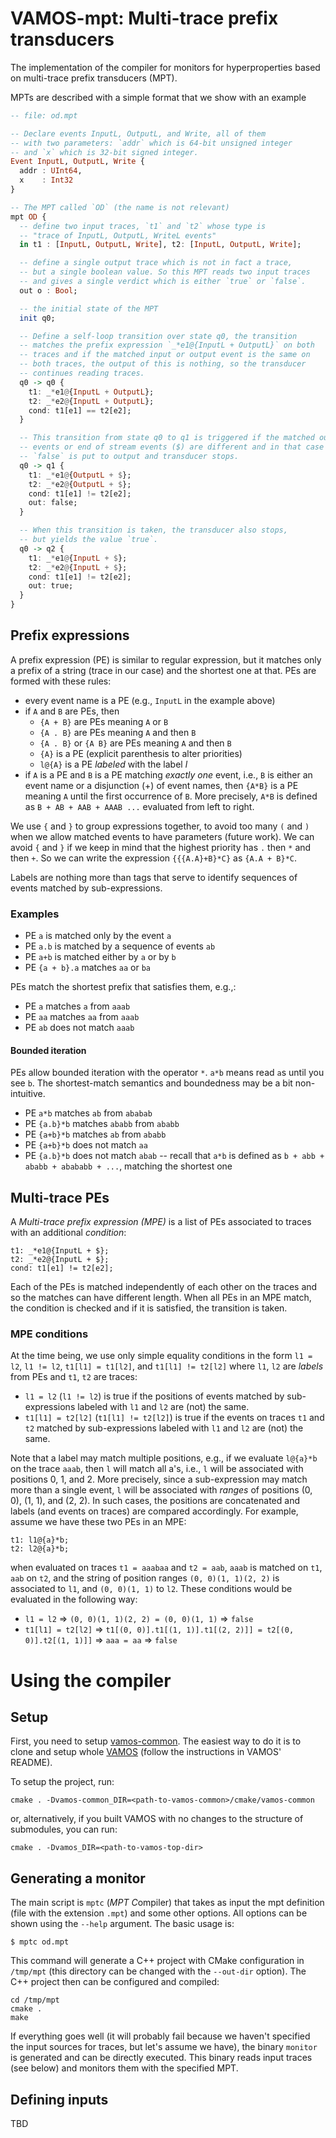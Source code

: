 # VAMOS-mpt: Multi-trace prefix transducers

The implementation of the compiler for monitors for hyperproperties
based on multi-trace prefix transducers (MPT).

MPTs are described with a simple format that we show with an example

```haskell
-- file: od.mpt

-- Declare events InputL, OutputL, and Write, all of them
-- with two parameters: `addr` which is 64-bit unsigned integer
-- and `x` which is 32-bit signed integer.
Event InputL, OutputL, Write {
  addr : UInt64,
  x    : Int32
}

-- The MPT called `OD` (the name is not relevant)
mpt OD {
  -- define two input traces, `t1` and `t2` whose type is
  -- "trace of InputL, OutputL, WriteL events"
  in t1 : [InputL, OutputL, Write], t2: [InputL, OutputL, Write];

  -- define a single output trace which is not in fact a trace,
  -- but a single boolean value. So this MPT reads two input traces
  -- and gives a single verdict which is either `true` or `false`.
  out o : Bool;

  -- the initial state of the MPT
  init q0;

  -- Define a self-loop transition over state q0, the transition
  -- matches the prefix expression `_*e1@{InputL + OutputL}` on both
  -- traces and if the matched input or output event is the same on
  -- both traces, the output of this is nothing, so the transducer
  -- continues reading traces.
  q0 -> q0 {
    t1: _*e1@{InputL + OutputL};
    t2: _*e2@{InputL + OutputL};
    cond: t1[e1] == t2[e2];
  }

  -- This transition from state q0 to q1 is triggered if the matched output
  -- events or end of stream events ($) are different and in that case
  -- `false` is put to output and transducer stops.
  q0 -> q1 {
    t1: _*e1@{OutputL + $};
    t2: _*e2@{OutputL + $};
    cond: t1[e1] != t2[e2];
    out: false;
  }

  -- When this transition is taken, the transducer also stops,
  -- but yields the value `true`.
  q0 -> q2 {
    t1: _*e1@{InputL + $};
    t2: _*e2@{InputL + $};
    cond: t1[e1] != t2[e2];
    out: true;
  }
}
```

## Prefix expressions

A prefix expression (PE) is similar to regular expression, but it matches only
a prefix of a string (trace in our case) and the shortest one at that.
PEs are formed with these rules:
 - every event name is a PE (e.g., `InputL` in the example above)
 - if `A` and `B` are PEs, then
   * `{A + B}` are PEs meaning `A` or `B`
   * `{A . B}` are PEs meaning `A` and then `B`
   * `{A . B}` or `{A B}` are PEs meaning `A` and then `B`
   * `{A}` is a PE (explicit parenthesis to alter priorities)
   * `l@{A}` is a PE _labeled_ with the label _l_
 - if `A` is a PE and `B` is a PE matching _exactly one_ event, i.e., `B` is either
   an event name or a disjunction (+) of event names, then `{A*B}` is a PE
   meaning `A` until the first occurrence of `B`. More precisely, `A*B` is defined
   as `B + AB + AAB + AAAB ...` evaluated from left to right.

We use `{` and `}` to group expressions together, to avoid too many `(` and `)`
when we allow matched events to have parameters (future work).
We can avoid `{` and `}` if we keep in mind that the highest priority has `.` then
`*` and then `+`. So we can write the expression `{{{A.A}+B}*C}` as `{A.A + B}*C`.

Labels are nothing more than tags that serve to identify sequences of events matched
by sub-expressions.

### Examples

 - PE `a` is matched only by the event `a`
 - PE `a.b` is matched by a sequence of events `ab`
 - PE `a+b` is matched either by `a` or by `b`
 - PE `{a + b}.a` matches `aa` or `ba`

PEs match the shortest prefix that satisfies them, e.g.,:

 - PE `a` matches `a` from `aaab`
 - PE `aa` matches `aa` from `aaab`
 - PE `ab` does not match `aaab`

#### Bounded iteration

PEs allow bounded iteration with the operator `*`. `a*b` means read `a`s
until you see `b`. The shortest-match semantics and boundedness may be a bit
non-intuitive. 

 - PE `a*b` matches `ab` from `ababab`
 - PE `{a.b}*b` matches `ababb` from `ababb`
 - PE `{a+b}*b` matches `ab` from `ababb`
 - PE `{a+b}*b` does not match `aa`
 - PE `{a.b}*b` does not match `abab` -- recall that `a*b` is defined as `b + abb + ababb + abababb + ...`, matching the shortest one


## Multi-trace PEs

A _Multi-trace prefix expression (MPE)_ is a list of PEs associated to traces with an
additional _condition_:

```
t1: _*e1@{InputL + $};
t2: _*e2@{InputL + $};
cond: t1[e1] != t2[e2];
```

Each of the PEs is matched independently of each other on the traces and so the matches
can have different length. When all PEs in an MPE match, the condition is checked
and if it is satisfied, the transition is taken.

### MPE conditions

At the time being, we use only simple equality conditions in the form `l1 = l2`, `l1 != l2`,
`t1[l1] = t1[l2]`, and `t1[l1] != t2[l2]` where `l1`, `l2` are _labels_ from PEs
and `t1`, `t2` are traces:

 - `l1 = l2` (`l1 != l2`) is true if the positions of events matched by sub-expressions
   labeled with `l1` and `l2` are (not) the same.
 - `t1[l1] = t2[l2]` (`t1[l1] != t2[l2]`) is true if the events on traces `t1` and `t2`
   matched by sub-expressions labeled with `l1` and `l2` are (not) the same.

Note that a label may match multiple positions, e.g., if we evaluate `l@{a}*b` on the trace
`aaab`, then `l` will match all a's, i.e., `l` will be associated with positions 0, 1, and 2.
More precisely, since a sub-expression may match more than a single event, `l` will be
associated with _ranges_ of positions (0, 0), (1, 1), and (2, 2).
In such cases, the positions are concatenated and labels (and events on traces) are compared
accordingly. For example, assume we have these two PEs in an MPE:

```
t1: l1@{a}*b;
t2: l2@{a}*b;
```

when evaluated on traces `t1 = aaabaa` and `t2 = aab`, `aaab` is matched on `t1`, `aab` on `t2`,
and  the string of position ranges `(0, 0)(1, 1)(2, 2)` is associated to `l1`, and `(0, 0)(1, 1)`
to `l2`. These conditions would be evaluated in the following way:

 - `l1 = l2` => `(0, 0)(1, 1)(2, 2) = (0, 0)(1, 1)` => `false`
 - `t1[l1] = t2[l2]` => `t1[(0, 0)].t1[(1, 1)].t1[(2, 2)]] = t2[(0, 0)].t2[(1, 1)]]` =>
   `aaa = aa` => `false`

# Using the compiler

## Setup

First, you need to setup [vamos-common](https://github.com/ista-vamos/vamos-common).
The easiest way to do it is to clone and setup whole [VAMOS](https://github.com/ista-vamos/vamos)
(follow the instructions in VAMOS' README).

To setup the project, run:
```
cmake . -Dvamos-common_DIR=<path-to-vamos-common>/cmake/vamos-common
```
or, alternatively, if you built VAMOS with no changes to the structure of submodules,
you can run:

```
cmake . -Dvamos_DIR=<path-to-vamos-top-dir>
```


## Generating a monitor

The main script is `mptc` (*MPT* *C*ompiler) that takes as input the mpt definition
(file with the extension `.mpt`) and some other options. All options can be shown
using the `--help` argument. The basic usage is:

```shell
$ mptc od.mpt
```

This command will generate a C++ project with CMake configuration in `/tmp/mpt`
(this directory can be changed with the `--out-dir` option).
The C++ project then can be configured and compiled:

```shell
cd /tmp/mpt
cmake .
make
```

If everything goes well (it will probably fail because we haven't specified the
input sources for traces, but let's assume we have), the binary `monitor` is generated
and can be directly executed. This binary reads input traces (see below) and
monitors them with the specified MPT.

## Defining inputs

TBD

